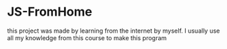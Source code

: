 # JS-FromHome
this project was made by learning from the internet by myself. I usually use all my knowledge from this course to make this program
